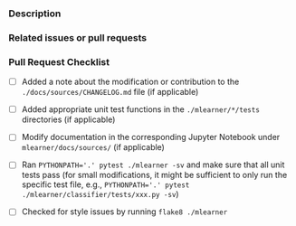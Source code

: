 ### Description

<!--  
Please insert a brief description of the Pull request here
-->

### Related issues or pull requests

<!--  
If applicable, please link related issues/pull request here. E.g.,   
Fixes #366
-->

### Pull Request Checklist

- [ ] Added a note about the modification or contribution to the `./docs/sources/CHANGELOG.md` file (if applicable)
- [ ] Added appropriate unit test functions in the `./mlearner/*/tests` directories (if applicable)
- [ ] Modify documentation in the corresponding Jupyter Notebook under `mlearner/docs/sources/` (if applicable)
- [ ] Ran `PYTHONPATH='.' pytest ./mlearner -sv` and make sure that all unit tests pass (for small modifications, it might be sufficient to only run the specific test file, e.g., `PYTHONPATH='.' pytest ./mlearner/classifier/tests/xxx.py -sv`)
- [ ] Checked for style issues by running `flake8 ./mlearner`


<!--NOTE  
Due to the improved GitHub UI, the squashing of commits is no longer necessary.
Please DO NOT SQUASH commits since they help with keeping track of the changes during the discussion).
For more information and instructions, please see https://jaisenbe58r.github.io/MLearner//contributing/  
-->
